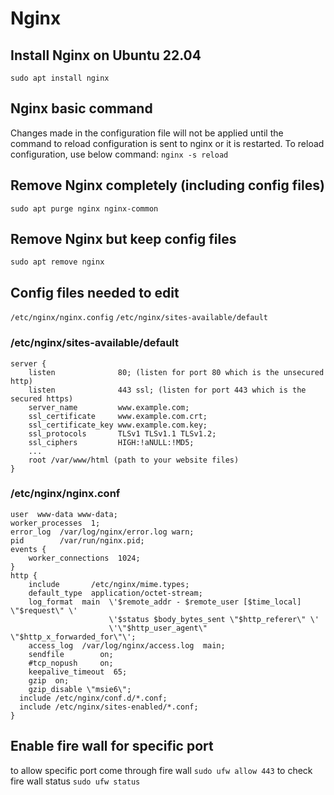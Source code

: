 # Nginx
## Install Nginx on Ubuntu 22.04
```sudo apt install nginx```
## Nginx basic command
Changes made in the configuration file will not be applied until the command to reload configuration is sent to nginx or it is restarted. To reload configuration, use below command:
```nginx -s reload``` 

## Remove Nginx completely (including config files)
```sudo apt purge nginx nginx-common```

## Remove Nginx but keep config files
```sudo apt remove nginx```

## Config files needed to edit
```/etc/nginx/nginx.config```
```/etc/nginx/sites-available/default```

### /etc/nginx/sites-available/default
```
server {
    listen              80; (listen for port 80 which is the unsecured http)
    listen              443 ssl; (listen for port 443 which is the secured https)
    server_name         www.example.com;
    ssl_certificate     www.example.com.crt;
    ssl_certificate_key www.example.com.key;
    ssl_protocols       TLSv1 TLSv1.1 TLSv1.2;
    ssl_ciphers         HIGH:!aNULL:!MD5;
    ...
    root /var/www/html (path to your website files)
}
```

### /etc/nginx/nginx.conf
```
user  www-data www-data;
worker_processes  1;
error_log  /var/log/nginx/error.log warn;
pid        /var/run/nginx.pid;
events {
    worker_connections  1024;
}
http {
    include       /etc/nginx/mime.types;
    default_type  application/octet-stream;
    log_format  main  \'$remote_addr - $remote_user [$time_local] \"$request\" \'
                      \'$status $body_bytes_sent \"$http_referer\" \'
                      \'\"$http_user_agent\" \"$http_x_forwarded_for\"\';
    access_log  /var/log/nginx/access.log  main;
    sendfile        on;
    #tcp_nopush     on;
    keepalive_timeout  65;
    gzip  on;
    gzip_disable \"msie6\";
  include /etc/nginx/conf.d/*.conf;
  include /etc/nginx/sites-enabled/*.conf;
}
```
## Enable fire wall for specific port
to allow specific port come through fire wall
```sudo ufw allow 443```
to check fire wall status
```sudo ufw status```
